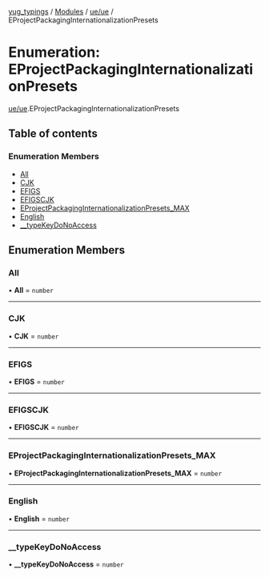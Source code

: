 [yug_typings](../README.md) / [Modules](../modules.md) / [ue/ue](../modules/ue_ue.md) / EProjectPackagingInternationalizationPresets

# Enumeration: EProjectPackagingInternationalizationPresets

[ue/ue](../modules/ue_ue.md).EProjectPackagingInternationalizationPresets

## Table of contents

### Enumeration Members

- [All](ue_ue.EProjectPackagingInternationalizationPresets.md#all)
- [CJK](ue_ue.EProjectPackagingInternationalizationPresets.md#cjk)
- [EFIGS](ue_ue.EProjectPackagingInternationalizationPresets.md#efigs)
- [EFIGSCJK](ue_ue.EProjectPackagingInternationalizationPresets.md#efigscjk)
- [EProjectPackagingInternationalizationPresets\_MAX](ue_ue.EProjectPackagingInternationalizationPresets.md#eprojectpackaginginternationalizationpresets_max)
- [English](ue_ue.EProjectPackagingInternationalizationPresets.md#english)
- [\_\_typeKeyDoNoAccess](ue_ue.EProjectPackagingInternationalizationPresets.md#__typekeydonoaccess)

## Enumeration Members

### All

• **All** = `number`

___

### CJK

• **CJK** = `number`

___

### EFIGS

• **EFIGS** = `number`

___

### EFIGSCJK

• **EFIGSCJK** = `number`

___

### EProjectPackagingInternationalizationPresets\_MAX

• **EProjectPackagingInternationalizationPresets\_MAX** = `number`

___

### English

• **English** = `number`

___

### \_\_typeKeyDoNoAccess

• **\_\_typeKeyDoNoAccess** = `number`
